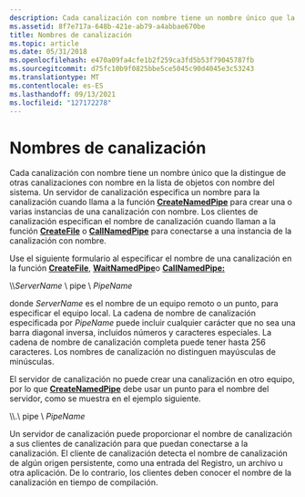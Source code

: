 ```yaml
---
description: Cada canalización con nombre tiene un nombre único que la distingue de otras canalizaciones con nombre en la lista de sistemas de objetos con nombre. Un servidor de canalización especifica un nombre para la canalización cuando llama a la función CreateNamedPipe para crear una o varias instancias de una canalización con nombre.
ms.assetid: 8f7e717a-648b-421e-ab79-a4abbae670be
title: Nombres de canalización
ms.topic: article
ms.date: 05/31/2018
ms.openlocfilehash: e470a09fa4cfe1b2f259ca3fd5b53f79045787fb
ms.sourcegitcommit: d75fc10b9f0825bbe5ce5045c90d4045e3c53243
ms.translationtype: MT
ms.contentlocale: es-ES
ms.lasthandoff: 09/13/2021
ms.locfileid: "127172278"
---
```

# <a name="pipe-names"></a>Nombres de canalización

Cada canalización con nombre tiene un nombre único que la distingue de otras canalizaciones con nombre en la lista de objetos con nombre del sistema. Un servidor de canalización especifica un nombre para la canalización cuando llama a la función [**CreateNamedPipe**](/windows/desktop/api/Winbase/nf-winbase-createnamedpipea) para crear una o varias instancias de una canalización con nombre. Los clientes de canalización especifican el nombre de canalización cuando llaman a la función [**CreateFile**](/windows/desktop/api/fileapi/nf-fileapi-createfilea) o [**CallNamedPipe**](/windows/desktop/api/Winbase/nf-winbase-callnamedpipea) para conectarse a una instancia de la canalización con nombre.

Use el siguiente formulario al especificar el nombre de una canalización en la función [**CreateFile**](/windows/desktop/api/fileapi/nf-fileapi-createfilea), [**WaitNamedPipe**](/windows/desktop/api/Winbase/nf-winbase-waitnamedpipea)o [**CallNamedPipe:**](/windows/desktop/api/Winbase/nf-winbase-callnamedpipea)

\\\\*ServerName* \\ pipe \\ *PipeName*

donde *ServerName* es el nombre de un equipo remoto o un punto, para especificar el equipo local. La cadena de nombre de canalización especificada por *PipeName* puede incluir cualquier carácter que no sea una barra diagonal inversa, incluidos números y caracteres especiales. La cadena de nombre de canalización completa puede tener hasta 256 caracteres. Los nombres de canalización no distinguen mayúsculas de minúsculas.

El servidor de canalización no puede crear una canalización en otro equipo, por lo que [**CreateNamedPipe**](/windows/desktop/api/Winbase/nf-winbase-createnamedpipea) debe usar un punto para el nombre del servidor, como se muestra en el ejemplo siguiente.

\\\\.\\ pipe \\ *PipeName*

Un servidor de canalización puede proporcionar el nombre de canalización a sus clientes de canalización para que puedan conectarse a la canalización. El cliente de canalización detecta el nombre de canalización de algún origen persistente, como una entrada del Registro, un archivo u otra aplicación. De lo contrario, los clientes deben conocer el nombre de la canalización en tiempo de compilación.

 

 
